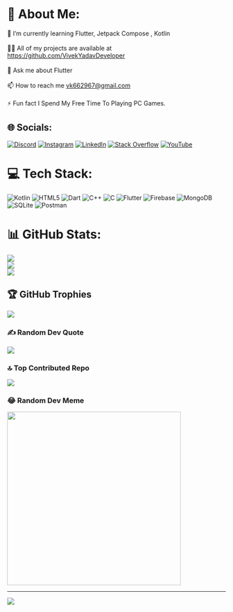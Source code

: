 # 💫 About Me:
🌱 I’m currently learning Flutter, Jetpack Compose , Kotlin<br><br>👨‍💻 All of my projects are available at https://github.com/VivekYadavDeveloper<br><br>💬 Ask me about Flutter<br><br>📫 How to reach me vk662967@gmail.com<br><br>⚡ Fun fact I Spend My Free Time To Playing PC Games.


## 🌐 Socials:
[![Discord](https://img.shields.io/badge/Discord-%237289DA.svg?logo=discord&logoColor=white)](https://discord.gg/arAEx7SZGj) [![Instagram](https://img.shields.io/badge/Instagram-%23E4405F.svg?logo=Instagram&logoColor=white)](https://www.instagram.com/thevivekyadavofficial/) [![LinkedIn](https://img.shields.io/badge/LinkedIn-%230077B5.svg?logo=linkedin&logoColor=white)](https://linkedin.com/in/vivekyadavtiger) [![Stack Overflow](https://img.shields.io/badge/-Stackoverflow-FE7A16?logo=stack-overflow&logoColor=white)](https://stackoverflow.com/users/17017641) [![YouTube](https://img.shields.io/badge/YouTube-%23FF0000.svg?logo=YouTube&logoColor=white)](https://youtube.com/@1WATtMPkEghWyQAOz2S1oQ) 

# 💻 Tech Stack:
![Kotlin](https://img.shields.io/badge/kotlin-%237F52FF.svg?style=for-the-badge&logo=kotlin&logoColor=white) ![HTML5](https://img.shields.io/badge/html5-%23E34F26.svg?style=for-the-badge&logo=html5&logoColor=white) ![Dart](https://img.shields.io/badge/dart-%230175C2.svg?style=for-the-badge&logo=dart&logoColor=white) ![C++](https://img.shields.io/badge/c++-%2300599C.svg?style=for-the-badge&logo=c%2B%2B&logoColor=white) ![C](https://img.shields.io/badge/c-%2300599C.svg?style=for-the-badge&logo=c&logoColor=white) ![Flutter](https://img.shields.io/badge/Flutter-%2302569B.svg?style=for-the-badge&logo=Flutter&logoColor=white) ![Firebase](https://img.shields.io/badge/Firebase-039BE5?style=for-the-badge&logo=Firebase&logoColor=white) ![MongoDB](https://img.shields.io/badge/MongoDB-%234ea94b.svg?style=for-the-badge&logo=mongodb&logoColor=white) ![SQLite](https://img.shields.io/badge/sqlite-%2307405e.svg?style=for-the-badge&logo=sqlite&logoColor=white) ![Postman](https://img.shields.io/badge/Postman-FF6C37?style=for-the-badge&logo=postman&logoColor=white)
# 📊 GitHub Stats:
![](https://github-readme-stats.vercel.app/api?username=VivekYadavDeveloper&theme=radical&hide_border=false&include_all_commits=true&count_private=true)<br/>
![](https://github-readme-streak-stats.herokuapp.com/?user=VivekYadavDeveloper&theme=radical&hide_border=false)<br/>
![](https://github-readme-stats.vercel.app/api/top-langs/?username=VivekYadavDeveloper&theme=radical&hide_border=false&include_all_commits=true&count_private=true&layout=compact)

## 🏆 GitHub Trophies
![](https://github-profile-trophy.vercel.app/?username=VivekYadavDeveloper&theme=radical&no-frame=false&no-bg=true&margin-w=4)

### ✍️ Random Dev Quote
![](https://quotes-github-readme.vercel.app/api?type=horizontal&theme=radical)

### 🔝 Top Contributed Repo
![](https://github-contributor-stats.vercel.app/api?username=VivekYadavDeveloper&limit=5&theme=dark&combine_all_yearly_contributions=true)

### 😂 Random Dev Meme
<img src='https://randommeme-five.vercel.app/' style="height: 400px;"/>

---
[![](https://visitcount.itsvg.in/api?id=VivekYadavDeveloper&icon=0&color=0)](https://visitcount.itsvg.in)

<!-- Proudly created with GPRM ( https://gprm.itsvg.in ) -->
